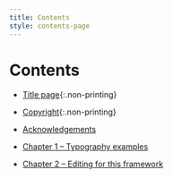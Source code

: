 ```yaml
---
title: Contents
style: contents-page
---
```


# Contents

*	[Title page](0-1-titlepage.html){:.non-printing}
*	[Copyright](0-2-copyright.html){:.non-printing}
*	[Acknowledgements](0-4-acknowledgements.html#acknowledgements)

*	[Chapter 1 – Typography examples](1.html#typography-examples)
*	[Chapter 2 – Editing for this framework](2.html#editing-for-this-workflow)

